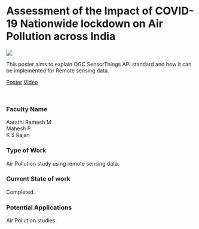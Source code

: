 # Assessment of the Impact of COVID-19 Nationwide lockdown on Air Pollution across India

![](https://i.imgur.com/jn5qKEg.png)

This poster aims to explain OGC SensorThings API standard and how it can be implemented for Remote sensing data.

[Poster](03.%20Assessment%20of%20the%20Impact%20of%20COVID-19%20Nationwide%20lockdown%20on%20Air%20Pollution%20across%20India.pdf)
[Video](https://youtu.be/tFVUdwA8XXA)

<br>


### Faculty Name

Aarathi Ramesh M<br>
Mahesh P<br>
K S Rajan


### Type of Work

Air Pollution study using remote sensing data.


### Current State of work

Completed.


### Potential Applications

Air Pollution studies.
